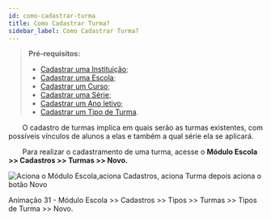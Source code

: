```yaml
---
id: como-cadastrar-turma
title: Como Cadastrar Turma?
sidebar_label: Como Cadastrar Turma?
---
```


<div id="main-content-access">

>**Pré-requisitos:**
>* [Cadastrar uma Instituição]();
>* [Cadastrar uma Escola](user-como-cadastrar-uma-escola);
>* [Cadastrar um Curso](user-como_cadastrar_um_curso);
>* [Cadastrar uma Série](como-cadastrar-series);
>* [Cadastrar um Ano letivo](user-como-definir-ano-letivo);
>* [Cadastrar um Tipo de Turma](como-cadastrar-um-tipo-de-turma).

</div>

&nbsp;&nbsp;&nbsp;&nbsp;&nbsp;&nbsp;&nbsp;O cadastro de turmas implica em quais serão as turmas existentes, com possíveis vínculos de alunos a elas e também a qual série ela se aplicará.

&nbsp;&nbsp;&nbsp;&nbsp;&nbsp;&nbsp;&nbsp;Para realizar o cadastramento de uma turma, acesse o **Módulo Escola >> Cadastros >> Turmas >> Novo.**

![Aciona o Módulo Escola,aciona Cadastros, aciona Turma depois aciona o botão Novo](/img/treinamento-gif/cadastrar_nova_turma.gif)

<p class="centerText">Animação 31 - Módulo Escola >> Cadastros >> Tipos >> Turmas >> Tipos de Turma >> Novo.</p>